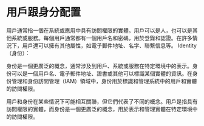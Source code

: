 # 用戶跟身分配置

用戶通常指一個在系統或應用中具有訪問權限的實體。用戶可以是人，也可以是其他系統或服務。每個用戶通常都有一個用戶名和密碼，用於登錄和認證。在許多情況下，用戶還可以擁有其他屬性，如電子郵件地址、名字、聯繫信息等。 Identity（身份）：

身份是一個更廣泛的概念，通常涉及到用戶、系統或服務在特定環境中的表示。身份可以是一個用戶名、電子郵件地址、證書或其他可以標識某個實體的資訊。在身份管理和身份訪問管理（IAM）領域中，身份用於標識和管理系統中的用戶和實體的訪問權限。&#x20;

用戶和身份在某些情況下可能相互關聯，但它們代表了不同的概念。用戶是指具有訪問權限的實體，而身份是一個更廣泛的概念，用於表示和管理實體在特定環境中的訪問權限。
